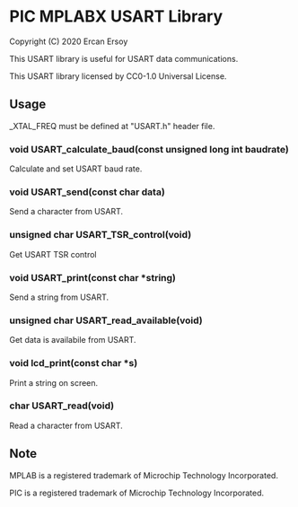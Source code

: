 # PIC MPLABX USART Library

Copyright (C) 2020 Ercan Ersoy

This USART library is useful for USART data communications.

This USART library licensed by CC0-1.0 Universal License.

## Usage

_XTAL_FREQ must be defined at "USART.h" header file.

### void USART_calculate_baud(const unsigned long int baudrate)

Calculate and set USART baud rate.

### void USART_send(const char data)

Send a character from USART.

### unsigned char USART_TSR_control(void)

Get USART TSR control

### void USART_print(const char *string)

Send a string from USART.

### unsigned char USART_read_available(void)

Get data is availabile from USART.

### void lcd_print(const char *s)

Print a string on screen.

### char USART_read(void)

Read a character from USART.

## Note

MPLAB is a registered trademark of Microchip Technology Incorporated.

PIC is a registered trademark of Microchip Technology Incorporated.
